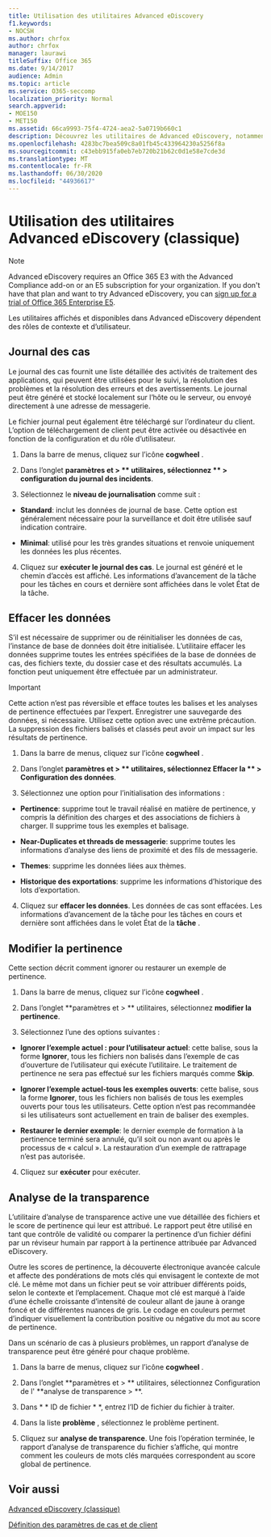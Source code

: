 ```yaml
---
title: Utilisation des utilitaires Advanced eDiscovery
f1.keywords:
- NOCSH
ms.author: chrfox
author: chrfox
manager: laurawi
titleSuffix: Office 365
ms.date: 9/14/2017
audience: Admin
ms.topic: article
ms.service: O365-seccomp
localization_priority: Normal
search.appverid:
- MOE150
- MET150
ms.assetid: 66ca9993-75f4-4724-aea2-5a0719b660c1
description: Découvrez les utilitaires de Advanced eDiscovery, notamment le journal des cas, les données claires, les erreurs de processus, la pertinence et l’analyse de la transparence.
ms.openlocfilehash: 4283bc7bea509c8a01fb45c433964230a5256f8a
ms.sourcegitcommit: c43ebb915fa0eb7eb720b21b62c0d1e58e7cde3d
ms.translationtype: MT
ms.contentlocale: fr-FR
ms.lasthandoff: 06/30/2020
ms.locfileid: "44936617"
---
```

# <a name="use-advanced-ediscovery-classic-utilities"></a>Utilisation des utilitaires Advanced eDiscovery (classique)

> [!NOTE]
> Advanced eDiscovery requires an Office 365 E3 with the Advanced Compliance add-on or an E5 subscription for your organization. If you don't have that plan and want to try Advanced eDiscovery, you can [sign up for a trial of Office 365 Enterprise E5](https://go.microsoft.com/fwlink/p/?LinkID=698279). 
  
Les utilitaires affichés et disponibles dans Advanced eDiscovery dépendent des rôles de contexte et d’utilisateur.
  
## <a name="case-log"></a>Journal des cas

Le journal des cas fournit une liste détaillée des activités de traitement des applications, qui peuvent être utilisées pour le suivi, la résolution des problèmes et la résolution des erreurs et des avertissements. Le journal peut être généré et stocké localement sur l’hôte ou le serveur, ou envoyé directement à une adresse de messagerie.
  
Le fichier journal peut également être téléchargé sur l’ordinateur du client. L’option de téléchargement de client peut être activée ou désactivée en fonction de la configuration et du rôle d’utilisateur.
  
1. Dans la barre de menus, cliquez sur l’icône **cogwheel** . 
    
2. Dans l’onglet **paramètres et \> ** utilitaires, sélectionnez ** \> configuration du journal des incidents**.
    
3. Sélectionnez le **niveau de journalisation** comme suit : 
    
  - **Standard**: inclut les données de journal de base. Cette option est généralement nécessaire pour la surveillance et doit être utilisée sauf indication contraire.
    
  - **Minimal**: utilisé pour les très grandes situations et renvoie uniquement les données les plus récentes.
    
4. Cliquez sur **exécuter le journal des cas**. Le journal est généré et le chemin d’accès est affiché. Les informations d’avancement de la tâche pour les tâches en cours et dernière sont affichées dans le volet État de la tâche.
    
## <a name="clear-data"></a>Effacer les données

S’il est nécessaire de supprimer ou de réinitialiser les données de cas, l’instance de base de données doit être initialisée. L’utilitaire effacer les données supprime toutes les entrées spécifiées de la base de données de cas, des fichiers texte, du dossier case et des résultats accumulés. La fonction peut uniquement être effectuée par un administrateur.
  
> [!IMPORTANT]
> Cette action n’est pas réversible et efface toutes les balises et les analyses de pertinence effectuées par l’expert. Enregistrer une sauvegarde des données, si nécessaire. Utilisez cette option avec une extrême précaution. La suppression des fichiers balisés et classés peut avoir un impact sur les résultats de pertinence. 
  
1. Dans la barre de menus, cliquez sur l’icône **cogwheel** . 
    
2. Dans l’onglet **paramètres et \> ** utilitaires, sélectionnez Effacer la ** \> Configuration des données**.
    
3. Sélectionnez une option pour l’initialisation des informations :
    
  - **Pertinence**: supprime tout le travail réalisé en matière de pertinence, y compris la définition des charges et des associations de fichiers à charger. Il supprime tous les exemples et balisage.
    
  - **Near-Duplicates et threads de messagerie**: supprime toutes les informations d’analyse des liens de proximité et des fils de messagerie.
    
  - **Themes**: supprime les données liées aux thèmes.
    
  - **Historique des exportations**: supprime les informations d’historique des lots d’exportation.
    
4. Cliquez sur **effacer les données**. Les données de cas sont effacées. Les informations d’avancement de la tâche pour les tâches en cours et dernière sont affichées dans le volet État de la **tâche** . 
    
## <a name="modify-relevance"></a>Modifier la pertinence

Cette section décrit comment ignorer ou restaurer un exemple de pertinence.
  
1. Dans la barre de menus, cliquez sur l’icône **cogwheel** . 
    
2. Dans l’onglet **paramètres et \> ** utilitaires, sélectionnez **modifier la pertinence**.
    
3. Sélectionnez l’une des options suivantes : 
    
  - **Ignorer l’exemple actuel : pour l’utilisateur actuel**: cette balise, sous la forme **Ignorer**, tous les fichiers non balisés dans l’exemple de cas d’ouverture de l’utilisateur qui exécute l’utilitaire. Le traitement de pertinence ne sera pas effectué sur les fichiers marqués comme **Skip**.
    
  - **Ignorer l’exemple actuel-tous les exemples ouverts**: cette balise, sous la forme **Ignorer**, tous les fichiers non balisés de tous les exemples ouverts pour tous les utilisateurs. Cette option n’est pas recommandée si les utilisateurs sont actuellement en train de baliser des exemples.
    
  - **Restaurer le dernier exemple**: le dernier exemple de formation à la pertinence terminé sera annulé, qu’il soit ou non avant ou après le processus de « calcul ». La restauration d’un exemple de rattrapage n’est pas autorisée.
    
4. Cliquez sur **exécuter** pour exécuter. 
    
## <a name="transparency-analysis"></a>Analyse de la transparence

L’utilitaire d’analyse de transparence active une vue détaillée des fichiers et le score de pertinence qui leur est attribué. Le rapport peut être utilisé en tant que contrôle de validité ou comparer la pertinence d’un fichier défini par un réviseur humain par rapport à la pertinence attribuée par Advanced eDiscovery. 
  
Outre les scores de pertinence, la découverte électronique avancée calcule et affecte des pondérations de mots clés qui envisagent le contexte de mot clé. Le même mot dans un fichier peut se voir attribuer différents poids, selon le contexte et l’emplacement. Chaque mot clé est marqué à l’aide d’une échelle croissante d’intensité de couleur allant de jaune à orange foncé et de différentes nuances de gris. Le codage en couleurs permet d’indiquer visuellement la contribution positive ou négative du mot au score de pertinence. 
  
Dans un scénario de cas à plusieurs problèmes, un rapport d’analyse de transparence peut être généré pour chaque problème.
  
1. Dans la barre de menus, cliquez sur l’icône **cogwheel** . 
    
2. Dans l’onglet **paramètres et \> ** utilitaires, sélectionnez Configuration de l' **analyse de transparence \> **.
    
3. Dans * * ID de fichier * *, entrez l’ID de fichier du fichier à traiter.
    
4. Dans la liste **problème** , sélectionnez le problème pertinent. 
    
5. Cliquez sur **analyse de transparence**. Une fois l’opération terminée, le rapport d’analyse de transparence du fichier s’affiche, qui montre comment les couleurs de mots clés marquées correspondent au score global de pertinence.
    
## <a name="see-also"></a>Voir aussi

[Advanced eDiscovery (classique)](office-365-advanced-ediscovery.md)
  
[Définition des paramètres de cas et de client](define-case-and-tenant-settings-in-advanced-ediscovery.md)

